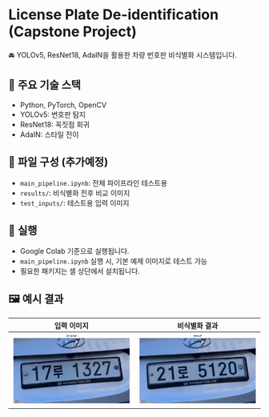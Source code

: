 # License Plate De-identification (Capstone Project)

🚘 YOLOv5, ResNet18, AdaIN을 활용한 차량 번호판 비식별화 시스템입니다.  

## 🧠 주요 기술 스택
- Python, PyTorch, OpenCV
- YOLOv5: 번호판 탐지
- ResNet18: 꼭짓점 회귀
- AdaIN: 스타일 전이

## 📁 파일 구성 (추가예정)
- `main_pipeline.ipynb`: 전체 파이프라인 테스트용
- `results/`: 비식별화 전후 비교 이미지
- `test_inputs/`: 테스트용 입력 이미지

## 🚀 실행
- Google Colab 기준으로 실행됩니다.
- `main_pipeline.ipynb` 실행 시, 기본 예제 이미지로 테스트 가능
- 필요한 패키지는 셀 상단에서 설치됩니다.

## 🖼️ 예시 결과

| 입력 이미지 | 비식별화 결과 |
|-------------|----------------|
| ![](results/before.png) | ![](results/after.png) |
